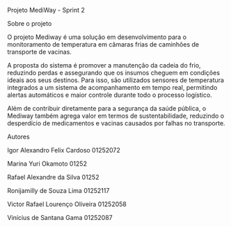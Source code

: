 Projeto MediWay - Sprint 2

Sobre o projeto

O projeto Mediway é uma solução em desenvolvimento para o monitoramento de temperatura em câmaras frias de caminhões de transporte de vacinas. 

A proposta do sistema é promover a manutenção da cadeia do frio, reduzindo perdas e assegurando que os insumos cheguem em condições ideais aos seus destinos. Para isso, são utilizados sensores de temperatura integrados a um sistema de acompanhamento em tempo real, permitindo alertas automáticos e maior controle durante todo o processo logístico.

Além de contribuir diretamente para a segurança da saúde pública, o Mediway também agrega valor em termos de sustentabilidade, reduzindo o desperdício de medicamentos e vacinas causados por falhas no transporte.

Autores

Igor Alexandro Felix Cardoso 01252072

Marina Yuri Okamoto 01252

Rafael Alexandre da Silva 01252

Ronijamilly de Souza Lima 01252117

Victor Rafael Lourenço Oliveira 01252058

Vinícius de Santana Gama 01252087
